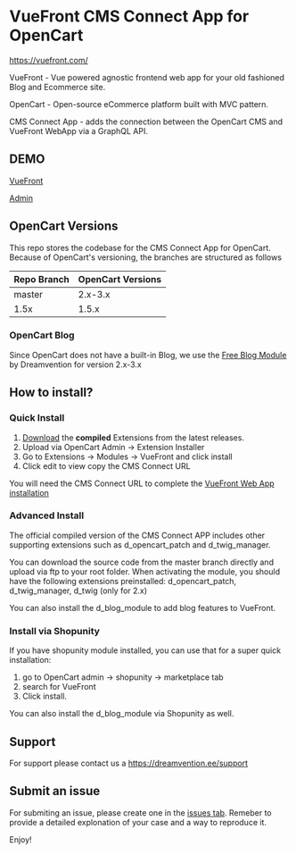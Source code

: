# VueFront CMS Connect App for OpenCart

https://vuefront.com/

VueFront - Vue powered agnostic frontend web app for your old fashioned Blog and Ecommerce site. 

OpenCart - Open-source eCommerce platform built with MVC pattern.

CMS Connect App - adds the connection between the OpenCart CMS and VueFront WebApp via a GraphQL API.

## DEMO

[VueFront](https://opencart.vuefront.com/)

[Admin](https://opencart.vuefront.com/admin)

## OpenCart Versions
This repo stores the codebase for the CMS Connect App for OpenCart. Because of OpenCart's versioning, the branches are structured as follows 

| Repo Branch | OpenCart Versions  |
|--------|-------------|
| master | 2.x-3.x     |
| 1.5x   | 1.5.x       |

### OpenCart Blog 
Since OpenCart does not have a built-in Blog, we use the [Free Blog Module](https://github.com/Dreamvention/2_d_blog_module) by Dreamvention for version 2.x-3.x

## How to install?

### Quick Install
1. [Download](https://github.com/vuefront/opencart/releases) the **compiled** Extensions from the latest releases. 
2. Upload via OpenCart Admin -> Extension Installer
3. Go to Extensions -> Modules -> VueFront and click install
4. Click edit to view copy the CMS Connect URL

You will need the CMS Connect URL to complete the [VueFront Web App installation](https://vuefront.com/guide/setup.html)

### Advanced Install
The official compiled version of the CMS Connect APP includes other supporting extensions such as d_opencart_patch and d_twig_manager. 

You can download the source code from the master branch directly and upload via ftp to your root folder. When activating the module, you should have the following extensions preinstalled: d_opencart_patch, d_twig_manager, d_twig (only for 2.x)

You can also install the d_blog_module to add blog features to VueFront. 

### Install via Shopunity
If you have shopunity module installed, you can use that for a super quick installation:
1. go to OpenCart admin -> shopunity -> marketplace tab
2. search for VueFront
3. Click install.

You can also install the d_blog_module via Shopunity as well. 

## Support
For support please contact us a https://dreamvention.ee/support 

## Submit an issue
For submiting an issue, please create one in the [issues tab](https://github.com/vuefront/opencart/issues). Remeber to provide a detailed explonation of your case and a way to reproduce it. 

Enjoy!
